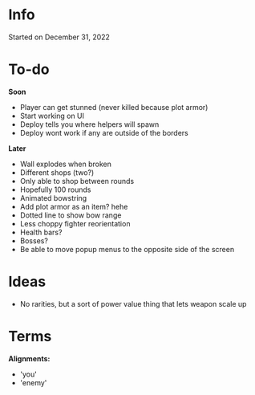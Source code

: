 # Info

Started on December 31, 2022  

# To-do

**Soon**

- Player can get stunned (never killed because plot armor)
- Start working on UI
- Deploy tells you where helpers will spawn
- Deploy wont work if any are outside of the borders

**Later**

- Wall explodes when broken
- Different shops (two?)
- Only able to shop between rounds
- Hopefully 100 rounds
- Animated bowstring
- Add plot armor as an item? hehe
- Dotted line to show bow range
- Less choppy fighter reorientation
- Health bars?
- Bosses?
- Be able to move popup menus to the opposite side of the screen

# Ideas

- No rarities, but a sort of power value thing that lets weapon scale up

# Terms

**Alignments:**

- 'you'
- 'enemy'

